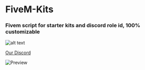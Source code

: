 # FiveM-Kits
###  Fivem script for starter kits and discord role id, 100% customizable

![alt text][logo]

[logo]: https://cdn.discordapp.com/attachments/895349507326357564/1124105700382085160/Nowy_projekt_14.png "Logo Title Text 2"

[Our Discord](https://discord.gg/matKK2Zhrf)

![Preview](https://cdn.discordapp.com/attachments/895349507326357564/1124103319917428806/image.png)
